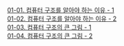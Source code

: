[01-01. 컴퓨터 구조를 알아야 하는 이유 - 1](<01-01. 컴퓨터 구조를 알아야 하는 이유 - 1>)\
[01-02. 컴퓨터 구조를 알아야 하는 이유 - 2](<01-02. 컴퓨터 구조를 알아야 하는 이유 - 2>)\
[01-03. 컴퓨터 구조의 큰 그림 - 1](<01-03. 컴퓨터 구조의 큰 그림 - 1>)\
[01-04. 컴퓨터 구조의 큰 그림 - 2](<01-03. 컴퓨터 구조의 큰 그림 - 2.md>)
